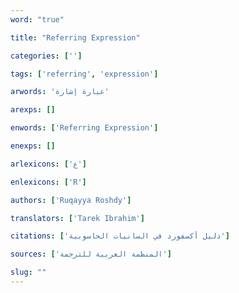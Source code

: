 ```yaml
---
word: "true"

title: "Referring Expression"

categories: ['']

tags: ['referring', 'expression']

arwords: 'عبارة إشارة'

arexps: []

enwords: ['Referring Expression']

enexps: []

arlexicons: ['ع']

enlexicons: ['R']

authors: ['Ruqayya Roshdy']

translators: ['Tarek Ibrahim']

citations: ['دليل أكسفورد في السانيات الحاسوبية']

sources: ['المنظمة العربية للترجمة']

slug: ""
---
```

